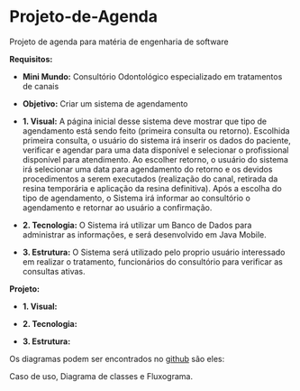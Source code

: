 # Projeto-de-Agenda
Projeto de agenda para matéria de engenharia de software

**Requisitos:**

- **Mini Mundo:** Consultório Odontológico especializado em tratamentos de canais

- **Objetivo:** Criar um sistema de agendamento

- **1. Visual:** A página inicial desse sistema deve mostrar que tipo de agendamento está sendo feito (primeira consulta ou retorno).
Escolhida primeira consulta, o usuário do sistema irá inserir os dados do paciente, verificar e agendar para uma data disponível e selecionar o profissional disponível para atendimento.
Ao escolher retorno, o usuário do sistema irá selecionar uma data para agendamento do retorno e os devidos procedimentos a serem executados (realização do canal, retirada da resina temporária e aplicação da resina definitiva).
Após a escolha do tipo de agendamento, o Sistema irá informar ao consultório o agendamento e retornar ao usuário a confirmação.

- **2. Tecnologia:** O Sistema irá utilizar um Banco de Dados para administrar as informações, e será desenvolvido em Java Mobile.

- **3. Estrutura:** O Sistema será utilizado pelo proprio usuário interessado em realizar o tratamento, funcionários do consultório para verificar as consultas ativas.

**Projeto:**

- **1. Visual:** 

- **2. Tecnologia:**

- **3. Estrutura:**

Os diagramas podem ser encontrados no <a href="https://github.com/oiesc/Projeto-de-Agenda/tree/master/diagramas">github</a> são eles:

Caso de uso, Diagrama de classes e Fluxograma.
